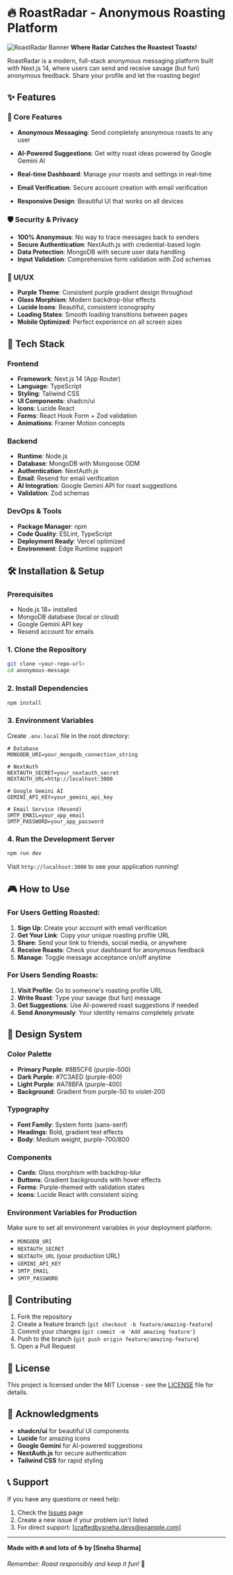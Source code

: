 # 🔥 RoastRadar - Anonymous Roasting Platform

![RoastRadar Banner](./public/logo2.png)
**Where Radar Catches the Roastest Toasts!**

RoastRadar is a modern, full-stack anonymous messaging platform built with Next.js 14, where users can send and receive savage (but fun) anonymous feedback. Share your profile and let the roasting begin!

## ✨ Features

### 🎯 Core Features

- **Anonymous Messaging**: Send completely anonymous roasts to any user
- **AI-Powered Suggestions**: Get witty roast ideas powered by Google Gemini AI
- **Real-time Dashboard**: Manage your roasts and settings in real-time
- **Email Verification**: Secure account creation with email verification

- **Responsive Design**: Beautiful UI that works on all devices

### 🛡️ Security & Privacy

- **100% Anonymous**: No way to trace messages back to senders
- **Secure Authentication**: NextAuth.js with credential-based login
- **Data Protection**: MongoDB with secure user data handling
- **Input Validation**: Comprehensive form validation with Zod schemas

### 🎨 UI/UX

- **Purple Theme**: Consistent purple gradient design throughout
- **Glass Morphism**: Modern backdrop-blur effects
- **Lucide Icons**: Beautiful, consistent iconography
- **Loading States**: Smooth loading transitions between pages
- **Mobile Optimized**: Perfect experience on all screen sizes

## 🚀 Tech Stack

### Frontend

- **Framework**: Next.js 14 (App Router)
- **Language**: TypeScript
- **Styling**: Tailwind CSS
- **UI Components**: shadcn/ui
- **Icons**: Lucide React
- **Forms**: React Hook Form + Zod validation
- **Animations**: Framer Motion concepts

### Backend

- **Runtime**: Node.js
- **Database**: MongoDB with Mongoose ODM
- **Authentication**: NextAuth.js
- **Email**: Resend for email verification
- **AI Integration**: Google Gemini API for roast suggestions
- **Validation**: Zod schemas

### DevOps & Tools

- **Package Manager**: npm
- **Code Quality**: ESLint, TypeScript
- **Deployment Ready**: Vercel optimized
- **Environment**: Edge Runtime support

## 🛠️ Installation & Setup

### Prerequisites

- Node.js 18+ installed
- MongoDB database (local or cloud)
- Google Gemini API key
- Resend account for emails

### 1. Clone the Repository

```bash
git clone <your-repo-url>
cd anonymous-message
```

### 2. Install Dependencies

```bash
npm install
```

### 3. Environment Variables

Create `.env.local` file in the root directory:

```env
# Database
MONGODB_URI=your_mongodb_connection_string

# NextAuth
NEXTAUTH_SECRET=your_nextauth_secret
NEXTAUTH_URL=http://localhost:3000

# Google Gemini AI
GEMINI_API_KEY=your_gemini_api_key

# Email Service (Resend)
SMTP_EMAIL=your_app_email
SMTP_PASSWORD=your_app_password
```

### 4. Run the Development Server

```bash
npm run dev
```

Visit `http://localhost:3000` to see your application running!

## 🎮 How to Use

### For Users Getting Roasted:

1. **Sign Up**: Create your account with email verification
2. **Get Your Link**: Copy your unique roasting profile URL
3. **Share**: Send your link to friends, social media, or anywhere
4. **Receive Roasts**: Check your dashboard for anonymous feedback
5. **Manage**: Toggle message acceptance on/off anytime

### For Users Sending Roasts:

1. **Visit Profile**: Go to someone's roasting profile URL
2. **Write Roast**: Type your savage (but fun) message
3. **Get Suggestions**: Use AI-powered roast suggestions if needed
4. **Send Anonymously**: Your identity remains completely private

## 🎨 Design System

### Color Palette

- **Primary Purple**: #8B5CF6 (purple-500)
- **Dark Purple**: #7C3AED (purple-600)
- **Light Purple**: #A78BFA (purple-400)
- **Background**: Gradient from purple-50 to violet-200

### Typography

- **Font Family**: System fonts (sans-serif)
- **Headings**: Bold, gradient text effects
- **Body**: Medium weight, purple-700/800

### Components

- **Cards**: Glass morphism with backdrop-blur
- **Buttons**: Gradient backgrounds with hover effects
- **Forms**: Purple-themed with validation states
- **Icons**: Lucide React with consistent sizing

### Environment Variables for Production

Make sure to set all environment variables in your deployment platform:

- `MONGODB_URI`
- `NEXTAUTH_SECRET`
- `NEXTAUTH_URL` (your production URL)
- `GEMINI_API_KEY`
- `SMTP_EMAIL`
- `SMTP_PASSWORD`

## 🤝 Contributing

1. Fork the repository
2. Create a feature branch (`git checkout -b feature/amazing-feature`)
3. Commit your changes (`git commit -m 'Add amazing feature'`)
4. Push to the branch (`git push origin feature/amazing-feature`)
5. Open a Pull Request

## 📝 License

This project is licensed under the MIT License - see the [LICENSE](LICENSE) file for details.

## 🙏 Acknowledgments

- **shadcn/ui** for beautiful UI components
- **Lucide** for amazing icons
- **Google Gemini** for AI-powered suggestions
- **NextAuth.js** for secure authentication
- **Tailwind CSS** for rapid styling

## 📞 Support

If you have any questions or need help:

1. Check the [Issues](link-to-issues) page
2. Create a new issue if your problem isn't listed
3. For direct support: [craftedbysneha.devs@example.com]

---

**Made with 🔥 and lots of ☕ by [Sneha Sharma]**

_Remember: Roast responsibly and keep it fun!_ 🎯
